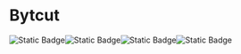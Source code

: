 # Bytcut

<img alt="Static Badge" src="https://img.shields.io/badge/Bytcut-Python-blue"><img alt="Static Badge" src="https://img.shields.io/badge/Python-Tool-green"><img alt="Static Badge" src="https://img.shields.io/badge/Testing-Tool-purple"><img alt="Static Badge" src="https://img.shields.io/badge/Status-Beta-orange">
